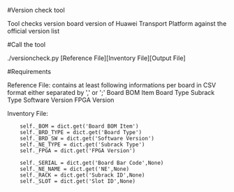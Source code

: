 
#Version check tool

Tool checks version board version of Huawei Transport Platform against the official version list

#Call the tool

./versioncheck.py [Reference File][Inventory File][Output File]

#Requirements

Reference File:
contains at least following informations per board in CSV format either separated by ',' or ';'
		Board BOM Item
		Board Type
		Subrack Type
		Software Version
		FPGA Version

Inventory File:

        self._BOM = dict.get('Board BOM Item')
        self._BRD_TYPE = dict.get('Board Type')
        self._BRD_SW = dict.get('Software Version')
        self._NE_TYPE = dict.get('Subrack Type')
        self._FPGA = dict.get('FPGA Version')
        
        self._SERIAL = dict.get('Board Bar Code',None)
        self._NE_NAME = dict.get('NE',None)
        self._RACK = dict.get('Subrack ID',None)
        self._SLOT = dict.get('Slot ID',None)